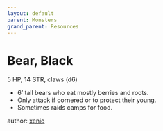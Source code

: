 ```yaml
---
layout: default
parent: Monsters
grand_parent: Resources
---
```


# Bear, Black

5 HP, 14 STR, claws (d6)  

- 6’ tall bears who eat mostly berries and roots.  
- Only attack if cornered or to protect their young.  
- Sometimes raids camps for food.  

author: [xenio](https://xenioinabottle.blogspot.com)
